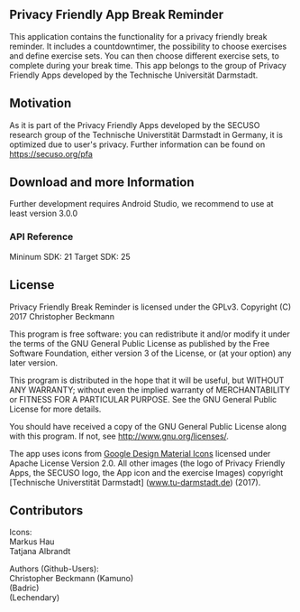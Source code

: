 ## Privacy Friendly App Break Reminder

This application contains the functionality for a privacy friendly break reminder. 
It includes a countdowntimer, the possibility to choose exercises and define exercise sets. 
You can then choose different exercise sets, to complete during your break time. 
This app belongs to the group of Privacy Friendly Apps developed by the Technische Universität Darmstadt. 

## Motivation

As it is part of the Privacy Friendly Apps developed by the SECUSO research group of the Technische Universtität Darmstadt in Germany, it is optimized due to user's privacy. Further information can be found on https://secuso.org/pfa

## Download and more Information

Further development requires Android Studio, we recommend to use at least version 3.0.0
 
### API Reference

Mininum SDK: 21
Target SDK: 25 

## License

Privacy Friendly Break Reminder is licensed under the GPLv3.
Copyright (C) 2017  Christopher Beckmann

This program is free software: you can redistribute it and/or modify
it under the terms of the GNU General Public License as published by
the Free Software Foundation, either version 3 of the License, or
(at your option) any later version.

This program is distributed in the hope that it will be useful,
but WITHOUT ANY WARRANTY; without even the implied warranty of
MERCHANTABILITY or FITNESS FOR A PARTICULAR PURPOSE.  See the
GNU General Public License for more details.

You should have received a copy of the GNU General Public License
along with this program. If not, see <http://www.gnu.org/licenses/>.

The app uses icons from [Google Design Material Icons](https://design.google.com/icons/index.html) licensed under Apache License Version 2.0. All other images (the logo of Privacy Friendly Apps, the SECUSO logo, the App icon and the exercise Images) copyright [Technische Universtität Darmstadt] (www.tu-darmstadt.de) (2017).

## Contributors

Icons: <br />
Markus Hau<br />
Tatjana Albrandt<br/>

Authors (Github-Users): <br />
Christopher Beckmann (Kamuno) <br />
(Badric) <br />
(Lechendary)